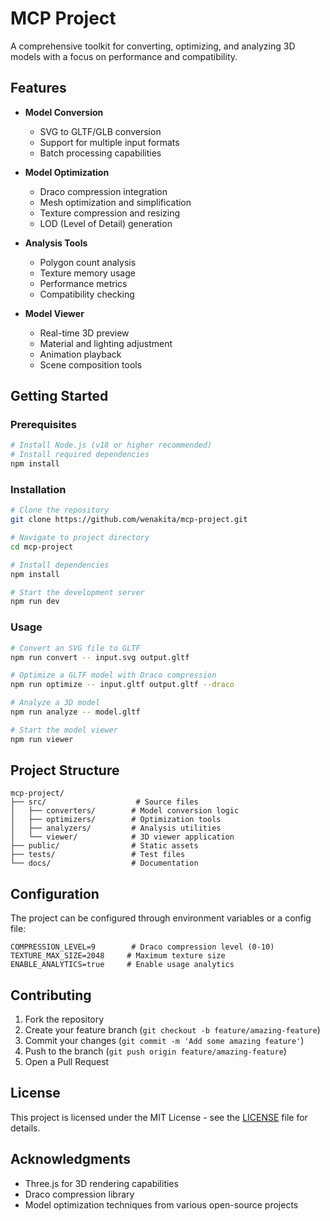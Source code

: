 # MCP Project

A comprehensive toolkit for converting, optimizing, and analyzing 3D models with a focus on performance and compatibility.

## Features

- **Model Conversion**
  - SVG to GLTF/GLB conversion
  - Support for multiple input formats
  - Batch processing capabilities

- **Model Optimization**
  - Draco compression integration
  - Mesh optimization and simplification
  - Texture compression and resizing
  - LOD (Level of Detail) generation

- **Analysis Tools**
  - Polygon count analysis
  - Texture memory usage
  - Performance metrics
  - Compatibility checking

- **Model Viewer**
  - Real-time 3D preview
  - Material and lighting adjustment
  - Animation playback
  - Scene composition tools

## Getting Started

### Prerequisites

```bash
# Install Node.js (v18 or higher recommended)
# Install required dependencies
npm install
```

### Installation

```bash
# Clone the repository
git clone https://github.com/wenakita/mcp-project.git

# Navigate to project directory
cd mcp-project

# Install dependencies
npm install

# Start the development server
npm run dev
```

### Usage

```bash
# Convert an SVG file to GLTF
npm run convert -- input.svg output.gltf

# Optimize a GLTF model with Draco compression
npm run optimize -- input.gltf output.gltf --draco

# Analyze a 3D model
npm run analyze -- model.gltf

# Start the model viewer
npm run viewer
```

## Project Structure

```
mcp-project/
├── src/                    # Source files
│   ├── converters/        # Model conversion logic
│   ├── optimizers/        # Optimization tools
│   ├── analyzers/         # Analysis utilities
│   └── viewer/            # 3D viewer application
├── public/                # Static assets
├── tests/                 # Test files
└── docs/                  # Documentation
```

## Configuration

The project can be configured through environment variables or a config file:

```env
COMPRESSION_LEVEL=9        # Draco compression level (0-10)
TEXTURE_MAX_SIZE=2048     # Maximum texture size
ENABLE_ANALYTICS=true     # Enable usage analytics
```

## Contributing

1. Fork the repository
2. Create your feature branch (`git checkout -b feature/amazing-feature`)
3. Commit your changes (`git commit -m 'Add some amazing feature'`)
4. Push to the branch (`git push origin feature/amazing-feature`)
5. Open a Pull Request

## License

This project is licensed under the MIT License - see the [LICENSE](LICENSE) file for details.

## Acknowledgments

- Three.js for 3D rendering capabilities
- Draco compression library
- Model optimization techniques from various open-source projects
